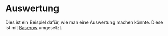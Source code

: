 # Auswertung

Dies ist ein Beispiel dafür, wie man eine Auswertung machen könnte.
Diese ist mit [Baserow](https://baserow.io) umgesetzt.